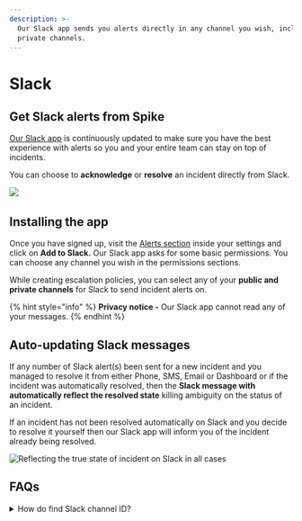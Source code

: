```yaml
---
description: >-
  Our Slack app sends you alerts directly in any channel you wish, including
  private channels.
---
```


# Slack

## Get Slack alerts from Spike

[Our Slack app](https://slack.com/apps/AKRF4KSG5-spike) is continuously updated to make sure you have the best experience with alerts so you and your entire team can stay on top of incidents.

You can choose to **acknowledge** or **resolve** an incident directly from Slack.&#x20;

![](<../.gitbook/assets/Actionable alerts.png>)

## Installing the app

Once you have signed up, visit the [Alerts section](https://app.spike.sh/settings/general/alerts) inside your settings and click on **Add to Slack.** Our Slack app asks for some basic permissions. You can choose any channel you wish in the permissions sections.

While creating escalation policies, you can select any of your **public and private channels** for Slack to send incident alerts on.

{% hint style="info" %}
**Privacy notice -** Our Slack app cannot read any of your messages.&#x20;
{% endhint %}

## Auto-updating Slack messages

If any number of Slack alert(s) been sent for a new incident and you managed to resolve it from either Phone, SMS, Email or Dashboard or if the incident was automatically resolved, then the **Slack message with automatically reflect the resolved state** killing ambiguity on the status of an incident.&#x20;

If an incident has not been resolved automatically on Slack and you decide to resolve it yourself then our Slack app will inform you of the incident already being resolved.&#x20;

![Reflecting the true state of incident on Slack in all cases](../.gitbook/assets/incident-was-already-resolved.png)

## FAQs

<details> 
<summary>How do find Slack channel ID?</summary>
Click on the channel name to open the channel’s details. Within the channel details on the **About** section you can find the unique ID 
![](<../.gitbook/assets/slack/find-slack-channel-id.png>)
</details>
